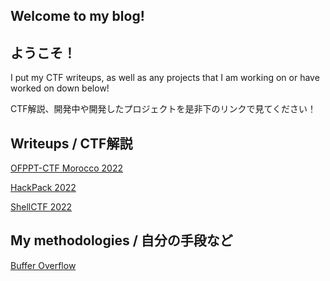## Welcome to my blog!
## ようこそ！

I put my CTF writeups, as well as any projects that I am working on or have worked on down below!

CTF解説、開発中や開発したプロジェクトを是非下のリンクで見てください！

## Writeups / CTF解説
[OFPPT-CTF Morocco 2022](ofppt2022/index.md)

[HackPack 2022](hackpack2022/index.md)

[ShellCTF 2022](shellctf2022/index.md)

## My methodologies / 自分の手段など
[Buffer Overflow](mymethods/bofmethod.md)
